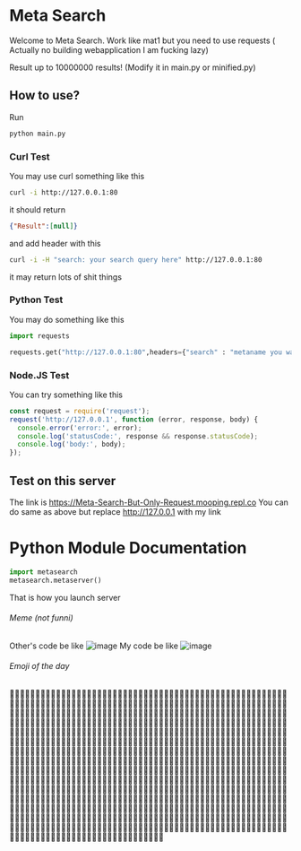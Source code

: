 # Meta Search

Welcome to Meta Search. Work like mat1 but you need to use requests ( Actually no building webapplication I am fucking lazy)

Result up to 10000000 results! (Modify it in main.py or minified.py)

## How to use?

Run
```bash
python main.py
```
### Curl Test
You may use curl something like this
```bash
curl -i http://127.0.0.1:80
```
it should return
```json 
{"Result":[null]}
```
and add header with this

```bash
curl -i -H "search: your search query here" http://127.0.0.1:80
```
it may return lots of shit things
### Python Test
You may do something like this
```py
import requests

requests.get("http://127.0.0.1:80",headers={"search" : "metaname you want to search"})
```
### Node.JS Test
You can try something like this
```js
const request = require('request');
request('http://127.0.0.1', function (error, response, body) {
  console.error('error:', error);
  console.log('statusCode:', response && response.statusCode); 
  console.log('body:', body); 
});
```
## Test on this server
The link is https://Meta-Search-But-Only-Request.mooping.repl.co
You can do same as above but replace http://127.0.0.1 with my link
# Python Module Documentation
```py
import metasearch
metasearch.metaserver()
```
That is how you launch server
###### Meme (not funni)
Other's code be like
![image](https://user-images.githubusercontent.com/59832159/124351290-b2ffb280-dc23-11eb-8843-a06aa648e58f.png)
My code be like
![image](https://user-images.githubusercontent.com/59832159/124351322-de829d00-dc23-11eb-8388-16aa4e7780cd.png)
###### Emoji of the day
🐱‍💻🐱‍👓🐱‍🏍🐱‍🚀🐱‍💻🐱‍👓🐱‍🏍🐱‍🚀🐱‍💻🐱‍👓🐱‍🏍🐱‍🚀🐱‍💻🐱‍👓🐱‍🏍🐱‍🚀🐱‍💻🐱‍👓🐱‍🏍🐱‍🚀🐱‍💻🐱‍👓🐱‍🏍🐱‍🚀🐱‍💻🐱‍👓🐱‍🏍🐱‍🚀🐱‍💻🐱‍👓🐱‍🏍🐱‍🚀🐱‍💻🐱‍👓🐱‍🏍🐱‍🚀🐱‍💻🐱‍👓🐱‍🏍🐱‍🚀🐱‍💻🐱‍👓🐱‍🏍🐱‍🚀🐱‍💻🐱‍👓🐱‍🏍🐱‍🚀🐱‍💻🐱‍👓🐱‍🏍🐱‍🚀🐱‍💻🐱‍👓🐱‍🏍🐱‍🚀🐱‍💻🐱‍👓🐱‍🏍🐱‍🚀🐱‍💻🐱‍👓🐱‍🏍🐱‍🚀🐱‍💻🐱‍👓🐱‍🏍🐱‍🚀🐱‍💻🐱‍👓🐱‍🏍🐱‍🚀🐱‍💻🐱‍👓🐱‍🏍🐱‍🚀🐱‍💻🐱‍👓🐱‍🏍🐱‍🚀🐱‍💻🐱‍👓🐱‍🏍🐱‍🚀🐱‍💻🐱‍👓🐱‍🏍🐱‍🚀🐱‍💻🐱‍👓🐱‍🏍🐱‍🚀🐱‍💻🐱‍👓🐱‍🏍🐱‍🚀🐱‍💻🐱‍👓🐱‍🏍🐱‍🚀🐱‍💻🐱‍👓🐱‍🏍🐱‍🚀🐱‍💻🐱‍👓🐱‍🏍🐱‍🚀🐱‍💻🐱‍👓🐱‍🏍🐱‍🚀🐱‍💻🐱‍👓🐱‍🏍🐱‍🚀🐱‍💻🐱‍👓🐱‍🏍🐱‍🚀🐱‍💻🐱‍👓🐱‍🏍🐱‍🚀🐱‍💻🐱‍👓🐱‍🏍🐱‍🚀🐱‍💻🐱‍👓🐱‍🏍🐱‍🚀🐱‍💻🐱‍👓🐱‍🏍🐱‍🚀🐱‍💻🐱‍👓🐱‍🏍🐱‍🚀🐱‍💻🐱‍👓🐱‍🏍🐱‍🚀🐱‍💻🐱‍👓🐱‍🏍🐱‍🚀🐱‍💻🐱‍👓🐱‍🏍🐱‍🚀🐱‍💻🐱‍👓🐱‍🏍🐱‍🚀🐱‍💻🐱‍👓🐱‍🏍🐱‍🚀🐱‍💻🐱‍👓🐱‍🏍🐱‍🚀🐱‍💻🐱‍👓🐱‍🏍🐱‍🚀🐱‍💻🐱‍👓🐱‍🏍🐱‍🚀🐱‍💻🐱‍👓🐱‍🏍🐱‍🚀🐱‍💻🐱‍👓🐱‍🏍🐱‍🚀🐱‍💻🐱‍👓🐱‍🏍🐱‍🚀🐱‍💻🐱‍👓🐱‍🏍🐱‍🚀🐱‍💻🐱‍👓🐱‍🏍🐱‍🚀🐱‍💻🐱‍👓🐱‍🏍🐱‍🚀🐱‍💻🐱‍👓🐱‍🏍🐱‍🚀🐱‍💻🐱‍👓🐱‍🏍🐱‍🚀🐱‍💻🐱‍👓🐱‍🏍🐱‍🚀🐱‍💻🐱‍👓🐱‍🏍🐱‍🚀🐱‍💻🐱‍👓🐱‍🏍🐱‍🚀🐱‍💻🐱‍👓🐱‍🏍🐱‍🚀🐱‍💻🐱‍👓🐱‍🏍🐱‍🚀🐱‍💻🐱‍👓🐱‍🏍🐱‍🚀🐱‍💻🐱‍👓🐱‍🏍🐱‍🚀🐱‍💻🐱‍👓🐱‍🏍🐱‍🚀🐱‍💻🐱‍👓🐱‍🏍🐱‍🚀🐱‍💻🐱‍👓🐱‍🏍🐱‍🚀🐱‍💻🐱‍👓🐱‍🏍🐱‍🚀🐱‍💻🐱‍👓🐱‍🏍🐱‍🚀🐱‍💻🐱‍👓🐱‍🏍🐱‍🚀🐱‍💻🐱‍👓🐱‍🏍🐱‍🚀🐱‍💻🐱‍👓🐱‍🏍🐱‍🚀🐱‍💻🐱‍👓🐱‍🏍🐱‍🚀🐱‍💻🐱‍👓🐱‍🏍🐱‍🚀🐱‍💻🐱‍👓🐱‍🏍🐱‍🚀🐱‍💻🐱‍👓🐱‍🏍🐱‍🚀🐱‍💻🐱‍👓🐱‍🏍🐱‍🚀🐱‍💻🐱‍👓🐱‍🏍🐱‍🚀🐱‍💻🐱‍👓🐱‍🏍🐱‍🚀🐱‍💻🐱‍👓🐱‍🏍🐱‍🚀🐱‍💻🐱‍👓🐱‍🏍🐱‍🚀🐱‍💻🐱‍👓🐱‍🏍🐱‍🚀🐱‍💻🐱‍👓🐱‍🏍🐱‍🚀🐱‍💻🐱‍👓🐱‍🏍🐱‍🚀🐱‍💻🐱‍👓🐱‍🏍🐱‍🚀🐱‍💻🐱‍👓🐱‍🏍🐱‍🚀🐱‍💻🐱‍👓🐱‍🏍🐱‍🚀🐱‍💻🐱‍👓🐱‍🏍🐱‍🚀🐱‍💻🐱‍👓🐱‍🏍🐱‍🚀🐱‍💻🐱‍👓🐱‍🏍🐱‍🚀🐱‍💻🐱‍👓🐱‍🏍🐱‍🚀🐱‍💻🐱‍👓🐱‍🏍🐱‍🚀🐱‍💻🐱‍👓🐱‍🏍🐱‍🚀🐱‍💻🐱‍👓🐱‍🏍🐱‍🚀🐱‍💻🐱‍👓🐱‍🏍🐱‍🚀🐱‍💻🐱‍👓🐱‍🏍🐱‍🚀🐱‍💻🐱‍👓🐱‍🏍🐱‍🚀🐱‍💻🐱‍👓🐱‍🏍🐱‍🚀🐱‍💻🐱‍👓🐱‍🏍🐱‍🚀🐱‍💻🐱‍👓🐱‍🏍🐱‍🚀🐱‍💻🐱‍👓🐱‍🏍🐱‍🚀🐱‍💻🐱‍👓🐱‍🏍🐱‍🚀🐱‍💻🐱‍👓🐱‍🏍🐱‍🚀🐱‍💻🐱‍👓🐱‍🏍🐱‍🚀🐱‍💻🐱‍👓🐱‍🏍🐱‍🚀🐱‍💻🐱‍👓🐱‍🏍🐱‍🚀🐱‍💻🐱‍👓🐱‍🏍🐱‍🚀🐱‍💻🐱‍👓🐱‍🏍🐱‍🚀🐱‍💻🐱‍👓🐱‍🏍🐱‍🚀🐱‍💻🐱‍👓🐱‍🏍🐱‍🚀🐱‍💻🐱‍👓🐱‍🏍🐱‍🚀